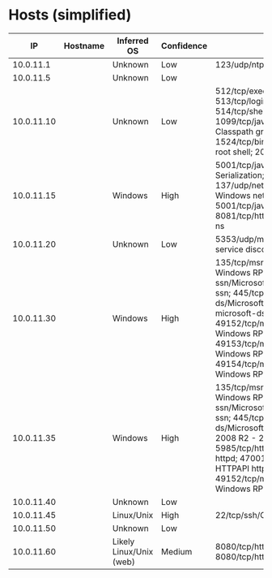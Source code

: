 # Hosts (simplified)

| IP | Hostname | Inferred OS | Confidence | Evidence |
|---|---|---|---|---|
| 10.0.11.1 |  | Unknown | Low | 123/udp/ntp/NTP; 123/tcp/ntp |
| 10.0.11.5 |  | Unknown | Low |  |
| 10.0.11.10 |  | Unknown | Low | 512/tcp/exec/netkit-rsh rexecd; 513/tcp/login/; 514/tcp/shell/Netkit rshd; 1099/tcp/java-rmi/GNU Classpath grmiregistry; 1524/tcp/bindshell/Metasploitable root shell; 2049/tcp/nfs/ |
| 10.0.11.15 |  | Windows | High | 5001/tcp/java-object/Java Object Serialization; 8081/tcp/http/Jetty; 137/udp/netbios-ns/Microsoft Windows netbios-ns; 5001/tcp/java-object; 8081/tcp/http; 137/tcp/netbios-ns |
| 10.0.11.20 |  | Unknown | Low | 5353/udp/mdns/DNS-based service discovery; 5353/tcp/mdns |
| 10.0.11.30 |  | Windows | High | 135/tcp/msrpc/Microsoft Windows RPC; 139/tcp/netbios-ssn/Microsoft Windows netbios-ssn; 445/tcp/microsoft-ds/Microsoft Windows 7 - 10 microsoft-ds; 49152/tcp/msrpc/Microsoft Windows RPC; 49153/tcp/msrpc/Microsoft Windows RPC; 49154/tcp/msrpc/Microsoft Windows RPC |
| 10.0.11.35 |  | Windows | High | 135/tcp/msrpc/Microsoft Windows RPC; 139/tcp/netbios-ssn/Microsoft Windows netbios-ssn; 445/tcp/microsoft-ds/Microsoft Windows Server 2008 R2 - 2012 microsoft-ds; 5985/tcp/http/Microsoft HTTPAPI httpd; 47001/tcp/http/Microsoft HTTPAPI httpd; 49152/tcp/msrpc/Microsoft Windows RPC |
| 10.0.11.40 |  | Unknown | Low |  |
| 10.0.11.45 |  | Linux/Unix | High | 22/tcp/ssh/OpenSSH; 22/tcp/ssh |
| 10.0.11.50 |  | Unknown | Low |  |
| 10.0.11.60 |  | Likely Linux/Unix (web) | Medium | 8080/tcp/http/Jetty; 8080/tcp/http |
